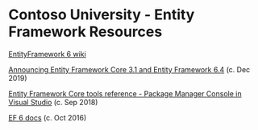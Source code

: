# Contoso University - Entity Framework Resources

[EntityFramework 6 wiki](https://github.com/aspnet/EntityFramework6/wiki)

[Announcing Entity Framework Core 3.1 and Entity Framework 6.4](https://devblogs.microsoft.com/dotnet/announcing-entity-framework-core-3-1-and-entity-framework-6-4/)
(c. Dec 2019)

[Entity Framework Core tools reference - Package Manager Console in Visual Studio](https://docs.microsoft.com/en-us/ef/core/miscellaneous/cli/powershell)
(c. Sep 2018)

[EF 6 docs](https://docs.microsoft.com/en-us/ef/ef6/)
(c. Oct 2016)

